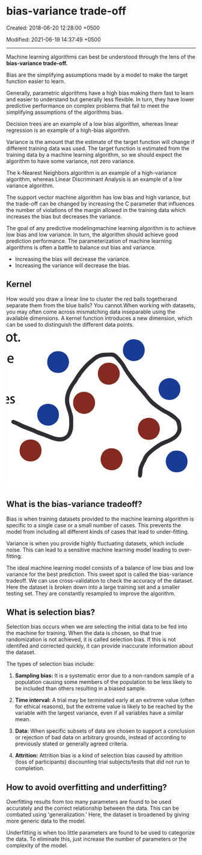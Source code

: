 # bias-variance trade-off

Created: 2018-06-20 12:28:00 +0500

Modified: 2021-06-19 14:37:49 +0500

---

Machine learning algorithms can best be understood through the lens of the **bias-variance trade-off.**

Bias are the simplifying assumptions made by a model to make the target function easier to learn.

Generally, parametric algorithms have a high bias making them fast to learn and easier to understand but generally less flexible. In turn, they have lower predictive performance on complex problems that fail to meet the simplifying assumptions of the algorithms bias.

Decision trees are an example of a low bias algorithm, whereas linear regression is an example of a high-bias algorithm.

Variance is the amount that the estimate of the target function will change if different training data was used. The target function is estimated from the training data by a machine learning algorithm, so we should expect the algorithm to have some variance, not zero variance.

The k-Nearest Neighbors algorithm is an example of a high-variance algorithm, whereas Linear Discriminant Analysis is an example of a low variance algorithm.

The support vector machine algorithm has low bias and high variance, but the trade-off can be changed by increasing the C parameter that influences the number of violations of the margin allowed in the training data which increases the bias but decreases the variance.

The goal of any predictive modelingmachine learning algorithm is to achieve low bias and low variance. In turn, the algorithm should achieve good prediction performance. The parameterization of machine learning algorithms is often a battle to balance out bias and variance.
-   Increasing the bias will decrease the variance.
-   Increasing the variance will decrease the bias.

## Kernel

How would you draw a linear line to cluster the red balls togetherand separate them from the blue balls? You cannot.When working with datasets, you may often come across mismatching data inseparable using the available dimensions. A kernel function introduces a new dimension, which can be used to distinguish the different data points.

![](media/bias-variance-trade-off-image1.png)

## What is the bias-variance tradeoff?

Bias is when training datasets provided to the machine learning algorithm is specific to a single case or a small number of cases. This prevents the model from including all different kinds of cases that lead to under-fitting.

Variance is when you provide highly fluctuating datasets, which include noise. This can lead to a sensitive machine learning model leading to over-fitting.

The ideal machine learning model consists of a balance of low bias and low variance for the best prediction. This sweet spot is called the bias-variance tradeoff. We can use cross-validation to check the accuracy of the dataset. Here the dataset is broken down into a large training set and a smaller testing set. They are constantly resampled to improve the algorithm.

## What is selection bias?

Selection bias occurs when we are selecting the initial data to be fed into the machine for training. When the data is chosen, so that true randomization is not achieved, it is called selection bias. If this is not identifed and corrected quickly, it can provide inaccurate information about the dataset.

The types of selection bias include:

1.  **Sampling bias:** It is a systematic error due to a non-random sample of a population causing some members of the population to be less likely to be included than others resulting in a biased sample.

2.  **Time interval:** A trial may be terminated early at an extreme value (often for ethical reasons), but the extreme value is likely to be reached by the variable with the largest variance, even if all variables have a similar mean.

3.  **Data:** When specific subsets of data are chosen to support a conclusion or rejection of bad data on arbitrary grounds, instead of according to previously stated or generally agreed criteria.

4.  **Attrition:** Attrition bias is a kind of selection bias caused by attrition (loss of participants) discounting trial subjects/tests that did not run to completion.

## How to avoid overfitting and underfitting?

Overfitting results from too many parameters are found to be used accurately and the correct relationship between the data. This can be combated using 'generalization.' Here, the dataset is broadened by giving more generic data to the model.

Underfitting is when too little parameters are found to be used to categorize the data. To eliminate this, just increase the number of parameters or the complexity of the model.

